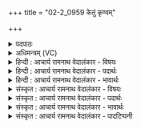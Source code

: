 +++
title = "02-2_0959 केतुं कृण्वम्"

+++
<details><summary>पदपाठः</summary>

के꣣तु꣢म्। कृ꣣ण्व꣢न्। दि꣣वः꣢। प꣡रि꣢꣯। वि꣡श्वा꣢꣯। रु꣣पा꣢। अ꣣भि꣢। अ꣣र्षसि। समुद्रः꣢। स꣣म्। उद्रः꣢। सो꣣म। पिन्वसे। ९५९।
</details>

<details><summary>अधिमन्त्रम् (VC)</summary>

- पवमानः सोमः
- कश्यपो मारीचः
- गायत्री
- षड्जः
</details>

<details><summary>हिन्दी : आचार्य रामनाथ वेदालंकार - विषयः</summary>

आगे फिर उसी परमात्मा का वर्णन है।
</details>

<details><summary>हिन्दी : आचार्य रामनाथ वेदालंकार - पदार्थः</summary>

पदार्थान्वयभाषाः -  हे (सोम) जगत् को उत्पन्न करनेवाले परमात्मन् ! आप (दिवः परि) चमकीले सूर्य से (केतुम्) प्रकाश को (कृण्वन्) करते हुए (विश्वा रूपा) सब रूपों में (अभ्यर्षसि) व्याप्त हो। वह आप (समुद्रः) मेघ के समान (पिन्वसे) रस की वर्षा करते हो ॥२॥ यहाँ लुप्तोपमालङ्कार है ॥२॥
</details>

<details><summary>हिन्दी : आचार्य रामनाथ वेदालंकार - भावार्थः</summary>

भावार्थभाषाः -  जगदीश्वर जैसे सूर्य से प्रकाश को और बादल से वर्षा को बिखेरता है, वैसे ही ज्ञान का प्रकाश और आनन्द की वर्षा भी करता है ॥२॥
</details>

<details><summary>संस्कृत : आचार्य रामनाथ वेदालंकार - विषयः</summary>

अथ पुनस्तमेव परमात्मानं वर्णयति।
</details>

<details><summary>संस्कृत : आचार्य रामनाथ वेदालंकार - पदार्थः</summary>

पदार्थान्वयभाषाः -  हे (सोम) जगदुत्पादक परमात्मन् ! त्वम् (दिवः परि) द्योतमानाद् आदित्यात् (केतुं) प्रकाशम् (कृण्वन्) कुर्वन् (विश्वा रूपा) विश्वानि रूपाणि (अभ्यर्षसि२) व्याप्नोषि। स त्वम् (समुद्रः) मेघः इव (पिन्वसे) रसवृष्टिं करोषि ॥२॥ अत्र लुप्तोपमालङ्कारः ॥२॥
</details>

<details><summary>संस्कृत : आचार्य रामनाथ वेदालंकार - भावार्थः</summary>

भावार्थभाषाः -  जगदीश्वरो यथा सूर्यात् प्रकाशं पर्जन्याच्च वृष्टिं विसृजति तथैव ज्ञानप्रकाशमानन्दवृष्टिं चापि वितनोति ॥२॥
</details>

<details><summary>संस्कृत : आचार्य रामनाथ वेदालंकार - पादटिप्पनी</summary>

टिप्पणी:   १. ऋ० ९।६४।८। २. अभ्यर्षसि आभिमुख्येन रक्षसि—इति वि०।
</details>